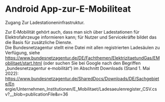# Android App-zur-E-Mobiliteat
Zugang Zur Ladestationeninfrastruktur.

Zur E‐Mobilität gehört auch, dass man sich über Ladestationen für Elektrofahrzeuge informieren kann; 
für Nutzer und Servicekräfte bildet das die Basis für zusätzliche Dienste.  
Die Bundesnetzagentur stellt eine Datei mit allen registrierten Ladesäulen zu Verfügung, siehe 
https://www.bundesnetzagentur.de/DE/Fachthemen/ElektrizitaetundGas/EMobilitaet/start.html
(oder suchen Sie bei Google nach den Begriffen „bundesnetzagentur e‐mobilität“) 
im Abschnitt Downloads (Stand 1. Mai 2022): 
https://www.bundesnetzagentur.de/SharedDocs/Downloads/DE/Sachgebiete/En
ergie/Unternehmen_Institutionen/E_Mobilitaet/Ladesaeulenregister_CSV.cs
v?__blob=publicationFile&v=36 
